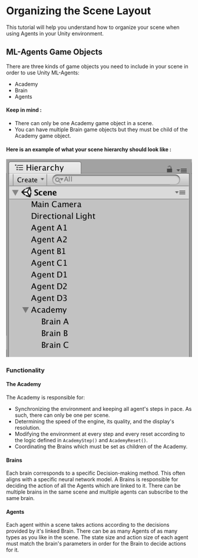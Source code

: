 # Organizing the Scene Layout

This tutorial will help you understand how to organize your scene when using Agents in your Unity environment.

## ML-Agents Game Objects

There are three kinds of game objects you need to include in your scene in order to use Unity ML-Agents:
 * Academy  
 * Brain  
 * Agents  

#### Keep in mind :   
 * There can only be one Academy game object in a scene.   
 * You can have multiple Brain game objects but they must be child of the Academy game object.  

#### Here is an example of what your scene hierarchy should look like :  

![Scene Hierarchy](../images/scene-hierarchy.png)

### Functionality

#### The Academy
The Academy is responsible for:
* Synchronizing the environment and keeping all agent's steps in pace. As such, there can only be one per scene. 
* Determining the speed of the engine, its quality, and the display's resolution. 
* Modifying the environment at every step and every reset according to the logic defined in `AcademyStep()` and `AcademyReset()`. 
* Coordinating the Brains which must be set as children of the Academy.

#### Brains
Each brain corresponds to a specific Decision-making method. This often aligns with a specific neural network model. A Brains is responsible for deciding the action of all the Agents which are linked to it. There can be multiple brains in the same scene and multiple agents can subscribe to the same brain. 

#### Agents
Each agent within a scene takes actions according to the decisions provided by it's linked Brain. There can be as many Agents of as many types as you like in the scene. The state size and action size of each agent must match the brain's parameters in order for the Brain to decide actions for it.
